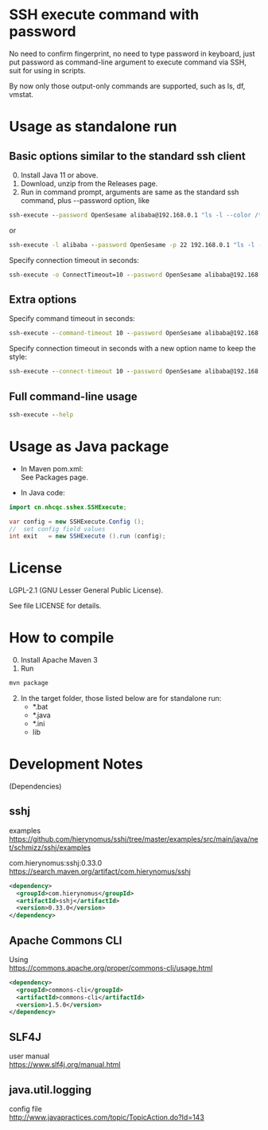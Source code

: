 SSH execute command with password
=================================
No need to confirm fingerprint,
no need to type password in keyboard,
just put password as command-line argument to execute command via SSH,
suit for using in scripts.

By now only those output-only commands are supported, such as ls, df, vmstat.

Usage as standalone run
=======================

Basic options similar to the standard ssh client
----------------------------------------------
0. Install Java 11 or above.
1. Download, unzip from the Releases page.
2. Run in command prompt, arguments are same as the standard ssh command, plus --password option, like
```bat
ssh-execute --password OpenSesame alibaba@192.168.0.1 "ls -l --color /tmp"
```
or
```bat
ssh-execute -l alibaba --password OpenSesame -p 22 192.168.0.1 "ls -l --color /tmp"
```

Specify connection timeout in seconds:
```bat
ssh-execute -o ConnectTimeout=10 --password OpenSesame alibaba@192.168.0.1 "ls -l --color /tmp"
```

Extra options
-------------
Specify command timeout in seconds:
```bat
ssh-execute --command-timeout 10 --password OpenSesame alibaba@192.168.0.1 "ls -l --color /tmp"
```

Specify connection timeout in seconds with a new option name to keep the style:
```bat
ssh-execute --connect-timeout 10 --password OpenSesame alibaba@192.168.0.1 "ls -l --color /tmp"
```

Full command-line usage
-----------------------
```bat
ssh-execute --help
```


Usage as Java package
=====================
+ In Maven pom.xml:  
See Packages page.

+ In Java code:
```java
import cn.nhcqc.sshex.SSHExecute;

var config = new SSHExecute.Config ();
//  set config field values
int exit   = new SSHExecute ().run (config);
```

License
==============
LGPL-2.1 (GNU Lesser General Public License).

See file LICENSE for details.


How to compile
==============
0. Install Apache Maven 3
1. Run
```bat
mvn package
```
2. In the target folder, those listed below are for standalone run:
   + *.bat
   + *.java
   + *.ini
   + lib


Development Notes
=================
(Dependencies)

sshj
----
examples  
https://github.com/hierynomus/sshj/tree/master/examples/src/main/java/net/schmizz/sshj/examples

com.hierynomus:sshj:0.33.0  
https://search.maven.org/artifact/com.hierynomus/sshj

```xml
<dependency>
  <groupId>com.hierynomus</groupId>
  <artifactId>sshj</artifactId>
  <version>0.33.0</version>
</dependency>
```

Apache Commons CLI
------------------
Using  
https://commons.apache.org/proper/commons-cli/usage.html

```xml
<dependency>
  <groupId>commons-cli</groupId>
  <artifactId>commons-cli</artifactId>
  <version>1.5.0</version>
</dependency>
```

SLF4J
-----
user manual  
https://www.slf4j.org/manual.html

java.util.logging
-----------------
config file  
http://www.javapractices.com/topic/TopicAction.do?Id=143

